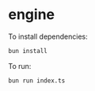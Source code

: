 # engine

To install dependencies:

```bash
bun install
```

To run:

```bash
bun run index.ts
```



